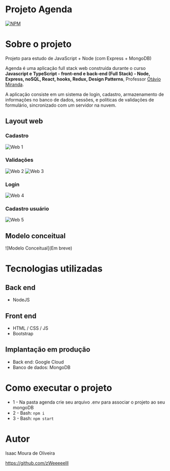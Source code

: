 
 
 
 # Projeto Agenda
[![NPM](https://img.shields.io/npm/l/react)](https://github.com/zWeeeeelll/Projeto-Agenda/blob/main/LICENSE) 

# Sobre o projeto

Projeto para estudo de JavaScript + Node (com Express + MongoDB)

Agenda é uma aplicação full stack web construída durante o curso **Javascript e TypeScript - front-end e back-end (Full Stack) - Node, Express, noSQL, React, hooks, Redux, Design Patterns**, Professor [Otávio Miranda](https://www.udemy.com/course/curso-de-javascript-moderno-do-basico-ao-avancado/ "Curso").

A aplicação consiste em um sistema de login, cadastro, armazenamento de informações no banco de dados, sessões, e políticas de validações de formulário, sincronizado com um servidor na nuvem.

## Layout web
### Cadastro
![Web 1](https://github.com/zWeeeeelll/Projeto-Agenda/blob/main/img/Cadastro.gif)
### Validações
![Web 2](https://github.com/zWeeeeelll/Projeto-Agenda/blob/main/img/Validacao-casdastro%202.gif)
![Web 3](https://github.com/zWeeeeelll/Projeto-Agenda/blob/main/img/Validacao.gif)
### Login
![Web 4](https://github.com/zWeeeeelll/Projeto-Agenda/blob/main/img/Login.gif)
### Cadastro usuário
![Web 5](https://github.com/zWeeeeelll/Projeto-Agenda/blob/main/img/Cadastro-usuario.gif)
## Modelo conceitual
![Modelo Conceitual](Em breve)

# Tecnologias utilizadas
## Back end
- NodeJS
## Front end
- HTML / CSS / JS
- Bootstrap
## Implantação em produção
- Back end: Google Cloud
- Banco de dados: MongoDB

# Como executar o projeto

* 1 - Na pasta agenda crie seu arquivo .env para associar o projeto ao seu mongoDB
* 2 - Bash: `npm i`
* 3 - Bash: `npm start`

# Autor

Isaac Moura de Oliveira

https://github.com/zWeeeeelll
